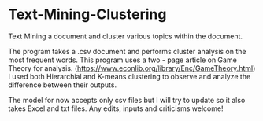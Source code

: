# Text-Mining-Clustering
Text Mining a document and cluster various topics within the document.

The program takes a .csv document and performs cluster analysis on the most frequent words.
This program uses a two - page article on Game Theory for analysis. (https://www.econlib.org/library/Enc/GameTheory.html)
I used both Hierarchial and K-means clustering to observe and analyze the difference between their outputs.

The model for now accepts only csv files but I will try to update so it also takes Excel and txt files.
Any edits, inputs and criticisms welcome!
